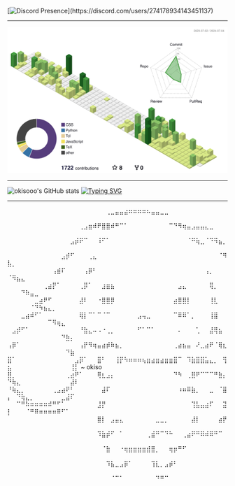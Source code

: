 [![Discord Presence](https://lanyard.cnrad.dev/api/274178934143451137?theme=light&showDisplayName=true&borderRadius=20px&bg=ffffff&idleMessage=chillin')](https://discord.com/users/274178934143451137) 

---
![](./profile-3d-contrib/profile-green-animate.svg)

---
![okisooo's GitHub stats](https://stats-six-kappa.vercel.app/api?username=okisooo&include_all_commits=true&show_icons=true&theme=buefy) [![Typing SVG](https://readme-typing-svg.demolab.com?font=Fira+Code&weight=900&size=25&duration=200&pause=200&color=850049&background=FFFFFF00&center=true&vCenter=true&random=false&width=200&height=200&lines=JavaScript;CSS;HTML;Python;C%23;C%2B%2B)](https://git.io/typing-svg)

---




⠀⠀⠀⠀⠀⠀⠀⠀⠀⠀⠀⠀⠀⠀⠀⠀⠀⠀⠀⠀⠀⠀⢀⣀⣤⣤⣴⠶⠶⠶⠶⠦⣤⣤⣀⣀⠀⠀⠀⠀⠀⠀⠀⠀⠀⠀⠀⠀⠀⠀⠀⠀⠀⠀⠀⠀⠀⠀⠀⠀⠀⠀⠀
⠀⠀⠀⠀⠀⠀⠀⠀⠀⠀⠀⠀⠀⠀⠀⠀⢀⣠⣶⠾⠟⣿⣿⠾⠛⠉⠁⠀⠀⠀⠀⠀⠀⠀⠀⠀⠉⠙⠻⢶⣤⣠⣤⣤⣄⣀⠀⠀⠀⠀⠀⠀⠀⠀⠀⠀⠀⠀⠀⠀⠀⠀⠀⠀⠀
⠀⠀⠀⠀⠀⠀⠀⠀⠀⠀⠀⠀⠀⠀⣠⡾⠟⠉⠀⠀⠸⠋⠁⠀⠀⠀⠀⠀⠀⠀⠀⠀⠀⠀⠀⠀⠀⠀⠀⠀⠈⠛⢷⣀⠈⠙⠻⣦⡀⠀⠀⠀⠀⠀⠀⠀⠀⠀⠀⠀⠀⠀⠀⠀⠀
⠀⠀⠀⠀⠀⠀⠀⠀⠀⠀⠀⠀⣠⡾⠋⠀⠀⠀⢀⣄⠀⠀⠀⠀⠀⠀⠀⠀⠀⠀⠀⠀⠀⠀⠀⠀⠀⠀⠀⠀⠀⠀⠀⠀⠀⠀⠀⠈⠻⣧⡀⠀⠀⠀⠀⠀⠀⠀⠀⠀⠀⠀⠀⠀⠀
⠀⠀⠀⠀⠀⠀⠀⠀⠀⠀⢠⣾⠏⠀⠀⠀⠀⢠⡿⠃⠀⠀⠀⠀⠀⠀⠀⠀⠀⠀⠀⠀⠀⠀⠀⠀⠀⠀⠀⠀⠀⠀⠀⠀⢠⡀⠀⠀⠀⠈⠻⣦⣄⠀⠀⠀⠀⠀⠀⠀⠀⠀⠀⠀⠀
⠀⠀⠀⠀⠀⠀⠀⠀⢀⣴⡟⠁⠀⠀⠀⠀⢀⡿⠁⠀⠀⣰⣶⣦⠀⠀⠀⠀⠀⠀⠀⠀⠀⠀⠀⠀⠀⠀⣠⣄⠀⠀⠀⠀⠀⢿⡀⠀⠀⠀⠀⠀⠙⠷⣤⣀⠀⠀⠀⠀⠀⠀⠀⠀⠀
⠀⠀⠀⠀⠀⠀⣀⣴⠟⠋⠀⠀⠀⠀⠀⠀⣼⠇⠀⠀⠐⣿⣿⡿⠀⠀⠀⠀⠀⠀⠀⠀⠀⠀⠀⠀⠀⣴⣿⣿⡇⠀⠀⠀⠀⢸⣇⠀⠀⠀⠀⠀⠀⠀⠈⠙⠳⣦⣄⡀⠀⠀⠀⠀⠀
⠀⠀⠀⣀⣴⠾⠋⠁⠀⠀⠀⠀⠀⠀⠀⠀⢿⡇⠉⠁⠉⠈⠉⠀⠀⠀⠀⠀⠀⣠⢤⣀⠀⠀⠀⠀⠀⠉⠿⠿⠁⡀⠀⠀⠀⢸⣿⠀⠀⠀⠀⠀⠀⠀⠀⠀⠀⠀⠉⠻⢶⣄⠀⠀⠀
⠀⣠⡾⠋⠁⠀⠀⠀⠀⠀⠀⠀⠀⠀⠀⠀⠘⣷⣄⠤⠠⠐⢀⡀⠀⠀⠀⠀⠀⠋⠁⠉⠁⠀⠀⠀⠀⠀⠄⠀⠀⠀⢁⠀⠀⣼⢿⣦⠀⠀⠀⠀⠀⠀⠀⠀⠀⠀⠀⠀⠀⠙⣷⡄⠀
⢠⡿⠁⠀⠀⠀⠀⠀⠀⠀⠀⠀⠀⠀⠀⠀⢠⡟⠻⢶⣤⣴⡾⠷⣦⡀⠀⠀⠀⠀⠀⠀⠀⠀⠀⠀⠀⢀⣴⣦⣤⠀⠜⣀⣴⠟⠈⢿⣆⠀⠀⠀⠀⠀⠀⠀⠀⠀⠀⠀⠀⠀⠙⣷⠀
⣿⠁⠀⠀⠀⠀⠀⠀⠀⠀⠀⠀⠀⠀⠀⣠⡿⠁⠀⠀⣿⠃⠀⠀⢸⡟⠳⠶⠶⠶⢦⣶⣴⣶⣴⣶⣶⣿⠉⠀⠹⣷⣿⣿⣥⣄⡀⠀⢻⣦⠀⠀⠀⠀⠀⠀⠀⠀⠀⠀⠀⠀⠀⢸⡇            ~ okiso
⣿⡀⠀⠀⠀⠀⠀⠀⠀⠀⠀⠀⠀⢀⣴⠟⠁⠀⠀⠀⢿⣆⣠⡄⠀⠀⠀⠀⠀⠀⠀⠀⠀⠀⠀⠀⠀⠙⠳⠀⢀⣿⠟⠉⠉⠉⠛⣷⡄⠙⢷⣄⠀⠀⠀⠀⠀⠀⠀⠀⠀⠀⠀⣼⠇
⠘⢷⣄⡀⠀⠀⠀⠀⠀⠀⢀⣠⣴⠟⠃⠀⠀⠀⠀⠀⠀⣼⠏⠀⠀⠀⠀⠀⠀⠀⠀⠀⠀⠀⠀⠀⠀⠀⠰⠶⠿⣷⡀⠀⠀⣀⠀⠈⣿⡄⠀⠙⢷⣄⡀⠀⠀⠀⠀⠀⠀⣀⣼⠏⠀
⠀⠀⠉⠛⠷⠶⠶⠶⠶⠾⠛⠋⠁⠀⠀⠀⠀⠀⠀⠀⣸⡟⠀⠀⠀⠀⠀⠀⠀⠀⠀⠀⠀⠀⠀⠀⠀⠀⠀⠀⠀⢹⣧⣤⣴⠏⠀⠀⣽⡇⠀⠀⠀⠈⠛⠿⠶⠶⠶⠶⠿⠋⠁⠀⠀
⠀⠀⠀⠀⠀⠀⠀⠀⠀⠀⠀⠀⠀⠀⠀⠀⠀⠀⠀⠀⣿⡇⠀⣠⣤⣄⠀⠀⠀⠀⠀⠀⠀⣀⣀⡀⠀⠀⠀⠀⠀⣼⡇⠀⠀⠀⠀⣴⡟⠀⠀⠀⠀⠀⠀⠀⠀⠀⠀⠀⠀⠀⠀⠀⠀
⠀⠀⠀⠀⠀⠀⠀⠀⠀⠀⠀⠀⠀⠀⠀⠀⠀⠀⠀⠀⠹⣷⡾⠋⠀⠁⠀⠀⠀⠀⠀⢀⣾⠛⠉⠙⠓⠀⠀⢀⣴⠟⠛⠿⠾⠿⠛⠉⠀⠀⠀⠀⠀⠀⠀⠀⠀⠀⠀⠀⠀⠀⠀⠀⠀
⠀⠀⠀⠀⠀⠀⠀⠀⠀⠀⠀⠀⠀⠀⠀⠀⠀⠀⠀⠀⠀⠈⣷⠀⠀⠐⢶⣶⣶⣶⣶⣾⣿⡀⠀⠀⢶⡶⠛⠋⠀⠀⠀⠀⠀⠀⠀⠀⠀⠀⠀⠀⠀⠀⠀⠀⠀⠀⠀⠀⠀⠀⠀⠀⠀
⠀⠀⠀⠀⠀⠀⠀⠀⠀⠀⠀⠀⠀⠀⠀⠀⠀⠀⠀⠀⠀⠀⠹⣧⣀⣠⡿⠁⠀⠀⠀⠀⢹⣇⡀⣠⡾⠃⠀⠀⠀⠀⠀⠀⠀⠀⠀⠀⠀⠀⠀⠀⠀⠀⠀⠀⠀⠀⠀⠀⠀⠀⠀⠀⠀
⠀⠀⠀⠀⠀⠀⠀⠀⠀⠀⠀⠀⠀⠀⠀⠀⠀⠀⠀⠀⠀⠀⠀⠈⠉⠁⠀⠀⠀⠀⠀⠀⠀⠙⠛⠉⠀⠀⠀⠀⠀⠀⠀⠀⠀⠀⠀⠀⠀⠀⠀⠀⠀⠀⠀⠀⠀⠀⠀⠀⠀⠀
